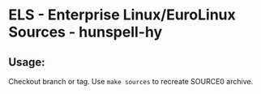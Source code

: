 # ELS - Enterprise Linux/EuroLinux Sources - hunspell-hy
 
## Usage:
  Checkout branch or tag. Use `make sources` to recreate  SOURCE0 archive.
